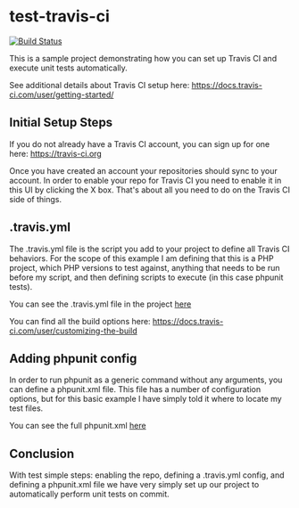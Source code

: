 # test-travis-ci

[![Build Status](https://travis-ci.org/mangopeaches/test-travis-ci.svg?branch=master)](https://travis-ci.org/mangopeaches/test-travis-ci)

This is a sample project demonstrating how you can set up Travis CI and execute unit tests automatically.

See additional details about Travis CI setup here: https://docs.travis-ci.com/user/getting-started/

## Initial Setup Steps

If you do not already have a Travis CI account, you can sign up for one here: https://travis-ci.org

Once you have created an account your repositories should sync to your account. In order to enable your repo for Travis CI you need to enable it in this UI by clicking the X box. That's about all you need to do on the Travis CI side of things.

## .travis.yml

The .travis.yml file is the script you add to your project to define all Travis CI behaviors. For the scope of this example I am defining that this is a PHP project, which PHP versions to test against, anything that needs to be run before my script, and then defining scripts to execute (in this case phpunit tests).

You can see the .travis.yml file in the project [here](.travis.yml)

You can find all the build options here: https://docs.travis-ci.com/user/customizing-the-build

## Adding phpunit config

In order to run phpunit as a generic command without any arguments, you can define a phpunit.xml file. This file has a number of configuration options, but for this basic example I have simply told it where to locate my test files.

You can see the full phpunit.xml [here](phpunit.xml)

## Conclusion

With test simple steps: enabling the repo, defining a .travis.yml config, and defining a phpunit.xml file we have very simply set up our project to automatically perform unit tests on commit.
